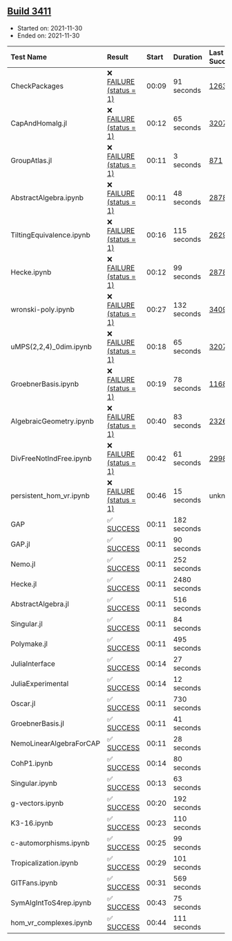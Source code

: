 ## [Build 3411](https://oscarci.mathematik.uni-kl.de/job/oscar-stable/3411/)

* Started on: 2021-11-30
* Ended on: 2021-11-30

| Test Name    | Result | Start | Duration | Last Success | First Failure |
|:-------------|:-------|:------|:---------|:-------------|:--------------|
| CheckPackages | ❌ [FAILURE (status = 1)](https://oscarci.mathematik.uni-kl.de/job/oscar-stable/3411/artifact/logs/build-3411/CheckPackages.log) | 00:09 | 91 seconds | [1263](https://oscarci.mathematik.uni-kl.de/job/oscar-stable/1263/) | [1264](https://oscarci.mathematik.uni-kl.de/job/oscar-stable/1264/) |
| CapAndHomalg.jl | ❌ [FAILURE (status = 1)](https://oscarci.mathematik.uni-kl.de/job/oscar-stable/3411/artifact/logs/build-3411/CapAndHomalg.jl.log) | 00:12 | 65 seconds | [3207](https://oscarci.mathematik.uni-kl.de/job/oscar-stable/3207/) | [3208](https://oscarci.mathematik.uni-kl.de/job/oscar-stable/3208/) |
| GroupAtlas.jl | ❌ [FAILURE (status = 1)](https://oscarci.mathematik.uni-kl.de/job/oscar-stable/3411/artifact/logs/build-3411/GroupAtlas.jl.log) | 00:11 | 3 seconds | [871](https://oscarci.mathematik.uni-kl.de/job/oscar-stable/871/) | [872](https://oscarci.mathematik.uni-kl.de/job/oscar-stable/872/) |
| AbstractAlgebra.ipynb | ❌ [FAILURE (status = 1)](https://oscarci.mathematik.uni-kl.de/job/oscar-stable/3411/artifact/logs/build-3411/AbstractAlgebra.ipynb.log) | 00:11 | 48 seconds | [2878](https://oscarci.mathematik.uni-kl.de/job/oscar-stable/2878/) | [2879](https://oscarci.mathematik.uni-kl.de/job/oscar-stable/2879/) |
| TiltingEquivalence.ipynb | ❌ [FAILURE (status = 1)](https://oscarci.mathematik.uni-kl.de/job/oscar-stable/3411/artifact/logs/build-3411/TiltingEquivalence.ipynb.log) | 00:16 | 115 seconds | [2629](https://oscarci.mathematik.uni-kl.de/job/oscar-stable/2629/) | [2630](https://oscarci.mathematik.uni-kl.de/job/oscar-stable/2630/) |
| Hecke.ipynb | ❌ [FAILURE (status = 1)](https://oscarci.mathematik.uni-kl.de/job/oscar-stable/3411/artifact/logs/build-3411/Hecke.ipynb.log) | 00:12 | 99 seconds | [2878](https://oscarci.mathematik.uni-kl.de/job/oscar-stable/2878/) | [2879](https://oscarci.mathematik.uni-kl.de/job/oscar-stable/2879/) |
| wronski-poly.ipynb | ❌ [FAILURE (status = 1)](https://oscarci.mathematik.uni-kl.de/job/oscar-stable/3411/artifact/logs/build-3411/wronski-poly.ipynb.log) | 00:27 | 132 seconds | [3409](https://oscarci.mathematik.uni-kl.de/job/oscar-stable/3409/) | [3410](https://oscarci.mathematik.uni-kl.de/job/oscar-stable/3410/) |
| uMPS(2,2,4)_0dim.ipynb | ❌ [FAILURE (status = 1)](https://oscarci.mathematik.uni-kl.de/job/oscar-stable/3411/artifact/logs/build-3411/uMPS-2-2-4-_0dim.ipynb.log) | 00:18 | 65 seconds | [3207](https://oscarci.mathematik.uni-kl.de/job/oscar-stable/3207/) | [3208](https://oscarci.mathematik.uni-kl.de/job/oscar-stable/3208/) |
| GroebnerBasis.ipynb | ❌ [FAILURE (status = 1)](https://oscarci.mathematik.uni-kl.de/job/oscar-stable/3411/artifact/logs/build-3411/GroebnerBasis.ipynb.log) | 00:19 | 78 seconds | [1168](https://oscarci.mathematik.uni-kl.de/job/oscar-stable/1168/) | [1169](https://oscarci.mathematik.uni-kl.de/job/oscar-stable/1169/) |
| AlgebraicGeometry.ipynb | ❌ [FAILURE (status = 1)](https://oscarci.mathematik.uni-kl.de/job/oscar-stable/3411/artifact/logs/build-3411/AlgebraicGeometry.ipynb.log) | 00:40 | 83 seconds | [2326](https://oscarci.mathematik.uni-kl.de/job/oscar-stable/2326/) | [2327](https://oscarci.mathematik.uni-kl.de/job/oscar-stable/2327/) |
| DivFreeNotIndFree.ipynb | ❌ [FAILURE (status = 1)](https://oscarci.mathematik.uni-kl.de/job/oscar-stable/3411/artifact/logs/build-3411/DivFreeNotIndFree.ipynb.log) | 00:42 | 61 seconds | [2998](https://oscarci.mathematik.uni-kl.de/job/oscar-stable/2998/) | [2999](https://oscarci.mathematik.uni-kl.de/job/oscar-stable/2999/) |
| persistent_hom_vr.ipynb | ❌ [FAILURE (status = 1)](https://oscarci.mathematik.uni-kl.de/job/oscar-stable/3411/artifact/logs/build-3411/persistent_hom_vr.ipynb.log) | 00:46 | 15 seconds | unknown | unknown |
| GAP | ✅ [SUCCESS](https://oscarci.mathematik.uni-kl.de/job/oscar-stable/3411/artifact/logs/build-3411/GAP.log) | 00:11 | 182 seconds |  |  |
| GAP.jl | ✅ [SUCCESS](https://oscarci.mathematik.uni-kl.de/job/oscar-stable/3411/artifact/logs/build-3411/GAP.jl.log) | 00:11 | 90 seconds |  |  |
| Nemo.jl | ✅ [SUCCESS](https://oscarci.mathematik.uni-kl.de/job/oscar-stable/3411/artifact/logs/build-3411/Nemo.jl.log) | 00:11 | 252 seconds |  |  |
| Hecke.jl | ✅ [SUCCESS](https://oscarci.mathematik.uni-kl.de/job/oscar-stable/3411/artifact/logs/build-3411/Hecke.jl.log) | 00:11 | 2480 seconds |  |  |
| AbstractAlgebra.jl | ✅ [SUCCESS](https://oscarci.mathematik.uni-kl.de/job/oscar-stable/3411/artifact/logs/build-3411/AbstractAlgebra.jl.log) | 00:11 | 516 seconds |  |  |
| Singular.jl | ✅ [SUCCESS](https://oscarci.mathematik.uni-kl.de/job/oscar-stable/3411/artifact/logs/build-3411/Singular.jl.log) | 00:11 | 84 seconds |  |  |
| Polymake.jl | ✅ [SUCCESS](https://oscarci.mathematik.uni-kl.de/job/oscar-stable/3411/artifact/logs/build-3411/Polymake.jl.log) | 00:11 | 495 seconds |  |  |
| JuliaInterface | ✅ [SUCCESS](https://oscarci.mathematik.uni-kl.de/job/oscar-stable/3411/artifact/logs/build-3411/JuliaInterface.log) | 00:14 | 27 seconds |  |  |
| JuliaExperimental | ✅ [SUCCESS](https://oscarci.mathematik.uni-kl.de/job/oscar-stable/3411/artifact/logs/build-3411/JuliaExperimental.log) | 00:14 | 12 seconds |  |  |
| Oscar.jl | ✅ [SUCCESS](https://oscarci.mathematik.uni-kl.de/job/oscar-stable/3411/artifact/logs/build-3411/Oscar.jl.log) | 00:11 | 730 seconds |  |  |
| GroebnerBasis.jl | ✅ [SUCCESS](https://oscarci.mathematik.uni-kl.de/job/oscar-stable/3411/artifact/logs/build-3411/GroebnerBasis.jl.log) | 00:11 | 41 seconds |  |  |
| NemoLinearAlgebraForCAP | ✅ [SUCCESS](https://oscarci.mathematik.uni-kl.de/job/oscar-stable/3411/artifact/logs/build-3411/NemoLinearAlgebraForCAP.log) | 00:11 | 28 seconds |  |  |
| CohP1.ipynb | ✅ [SUCCESS](https://oscarci.mathematik.uni-kl.de/job/oscar-stable/3411/artifact/logs/build-3411/CohP1.ipynb.log) | 00:14 | 80 seconds |  |  |
| Singular.ipynb | ✅ [SUCCESS](https://oscarci.mathematik.uni-kl.de/job/oscar-stable/3411/artifact/logs/build-3411/Singular.ipynb.log) | 00:13 | 63 seconds |  |  |
| g-vectors.ipynb | ✅ [SUCCESS](https://oscarci.mathematik.uni-kl.de/job/oscar-stable/3411/artifact/logs/build-3411/g-vectors.ipynb.log) | 00:20 | 192 seconds |  |  |
| K3-16.ipynb | ✅ [SUCCESS](https://oscarci.mathematik.uni-kl.de/job/oscar-stable/3411/artifact/logs/build-3411/K3-16.ipynb.log) | 00:23 | 110 seconds |  |  |
| c-automorphisms.ipynb | ✅ [SUCCESS](https://oscarci.mathematik.uni-kl.de/job/oscar-stable/3411/artifact/logs/build-3411/c-automorphisms.ipynb.log) | 00:25 | 99 seconds |  |  |
| Tropicalization.ipynb | ✅ [SUCCESS](https://oscarci.mathematik.uni-kl.de/job/oscar-stable/3411/artifact/logs/build-3411/Tropicalization.ipynb.log) | 00:29 | 101 seconds |  |  |
| GITFans.ipynb | ✅ [SUCCESS](https://oscarci.mathematik.uni-kl.de/job/oscar-stable/3411/artifact/logs/build-3411/GITFans.ipynb.log) | 00:31 | 569 seconds |  |  |
| SymAlgIntToS4rep.ipynb | ✅ [SUCCESS](https://oscarci.mathematik.uni-kl.de/job/oscar-stable/3411/artifact/logs/build-3411/SymAlgIntToS4rep.ipynb.log) | 00:43 | 75 seconds |  |  |
| hom_vr_complexes.ipynb | ✅ [SUCCESS](https://oscarci.mathematik.uni-kl.de/job/oscar-stable/3411/artifact/logs/build-3411/hom_vr_complexes.ipynb.log) | 00:44 | 111 seconds |  |  |
